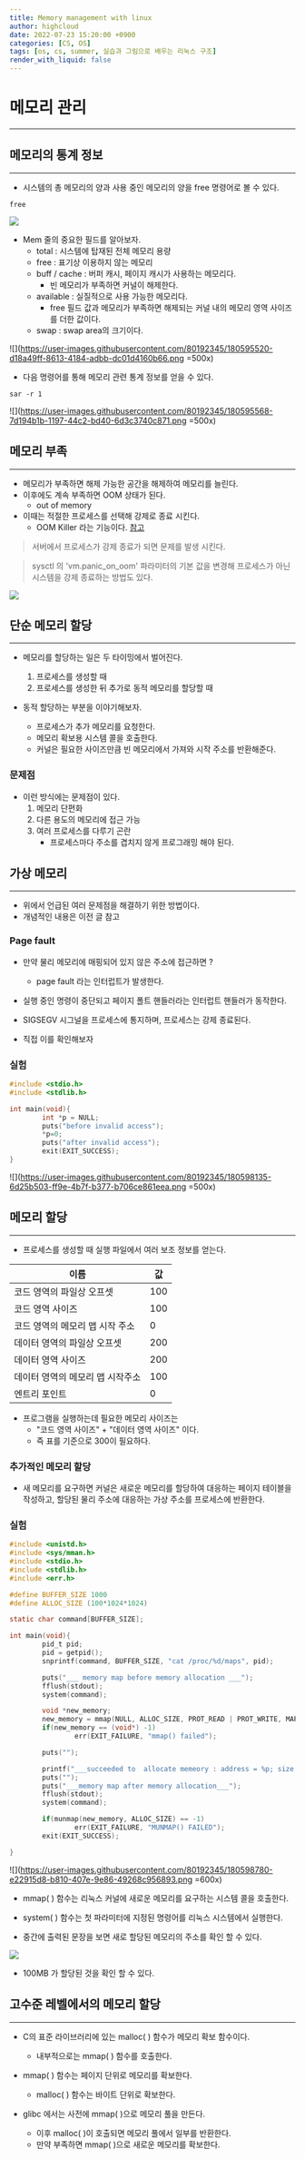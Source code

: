 ```yaml
---
title: Memory management with linux
author: highcloud
date: 2022-07-23 15:20:00 +0900
categories: [CS, OS]
tags: [os, cs, summer, 실습과 그림으로 배우는 리눅스 구조]
render_with_liquid: false
---
```


# 메모리 관리
---
## 메모리의 통계 정보
---

- 시스템의 총 메모리의 양과 사용 중인 메모리의 양을 free 명령어로 볼 수 있다.

```shell
free 
```

![](https://user-images.githubusercontent.com/80192345/180595112-1c4c2cef-ab67-40af-908c-fdfb3061668f.png)

- Mem 줄의 중요한 필드를 알아보자.
	- total : 시스템에 탑재된 전체 메모리 용량
	- free : 표기상 이용하지 않는 메모리
	- buff / cache :  버퍼 캐시, 페이지 캐시가 사용하는 메모리다.
		- 빈 메모리가 부족하면 커널이 해제한다.
	- available : 실질적으로 사용 가능한 메모리다.
		- free 필드 값과 메모리가 부족하면 해제되는 커널 내의 메모리 영역 사이즈를 더한 값이다. 
	- swap : swap area의 크기이다.

![](https://user-images.githubusercontent.com/80192345/180595520-d18a49ff-8613-4184-adbb-dc01d4160b66.png =500x)

- 다음 명령어를 통해 메모리 관련 통계 정보를 얻을 수 있다.

```shell
sar -r 1
```

![](https://user-images.githubusercontent.com/80192345/180595568-7d194b1b-1197-44c2-bd40-6d3c3740c871.png =500x)

## 메모리 부족
---

- 메모리가 부족하면 해제 가능한 공간을 해제하여 메모리를 늘린다.
- 이후에도 계속 부족하면 OOM 상태가 된다.
	- out of memory
- 이때는 적절한 프로세스를 선택해 강제로 종료 시킨다.
	- OOM Killer 라는 기능이다. [참고](https://www.kernel.org/doc/gorman/html/understand/understand016.html)

> 서버에서 프로세스가 강제 종료가 되면 문제를 발생 시킨다.

> sysctl 의 'vm.panic_on_oom' 파라미터의 기본 값을 변경해 프로세스가 아닌 시스템을 강제 종료하는 방법도 있다.

![](https://user-images.githubusercontent.com/80192345/180595819-449ee8f7-4994-4b37-8863-5d4b100c31d4.png)

## 단순 메모리 할당
---
- 메모리를 할당하는 일은 두 타이밍에서 벌어진다.
	1. 프로세스를 생성할 때
	2. 프로세스를 생성한 뒤 추가로 동적 메모리를 할당할 때

- 동적 할당하는 부분을 이야기해보자.
	- 프로세스가 추가 메모리를 요청한다.
	- 메모리 확보용 시스템 콜을 호출한다.
	- 커널은 필요한 사이즈만큼 빈 메모리에서 가져와 시작 주소를 반환해준다.

### 문제점
- 이런 방식에는 문제점이 있다.
	1. 메모리 단편화
	2. 다른 용도의 메모리에 접근 가능
	3. 여러 프로세스를 다루기 곤란
		 - 프로세스마다 주소를 겹치지 않게 프로그래밍 해야 된다.

## 가상 메모리
---
- 위에서 언급된 여러 문제점을 해결하기 위한 방법이다.
- 개념적인 내용은 이전 글 참고

### Page fault
- 만약 물리 메모리에 매핑되어 있지 않은 주소에 접근하면 ?
	- page fault 라는 인터럽트가 발생한다.

- 실행 중인 명령이 중단되고 페이지 폴트 핸들러라는 인터럽트 핸들러가 동작한다.
- SIGSEGV 시그널을 프로세스에 통지하며, 프로세스는 강제 종료된다.

- 직접 이를 확인해보자

### 실험

```c
#include <stdio.h>
#include <stdlib.h>

int main(void){
        int *p = NULL;
        puts("before invalid access");
        *p=0;
        puts("after invalid access");
        exit(EXIT_SUCCESS);
}
```

![](https://user-images.githubusercontent.com/80192345/180598135-6d25b503-ff9e-4b7f-b377-b706ce861eea.png =500x)


## 메모리 할당
---

- 프로세스를 생성할 때 실행 파일에서 여러 보조 정보를 얻는다.

이름 | 값
|-- | --|
코드 영역의 파일상 오프셋 | 100
코드 영역 사이즈 | 100
코드 영역의 메모리 맵 시작 주소 | 0
데이터 영역의 파일상 오프셋 | 200
데이터 영역 사이즈 | 200
데이터 영역의 메모리 맵 시작주소  | 100
엔트리 포인트 | 0

- 프로그램을 실행하는데 필요한 메모리 사이즈는 
	- "코드 영역 사이즈" + "데이터 영역 사이즈" 이다.
	- 즉 표를 기준으로 300이 필요하다.

### 추가적인 메모리 할당

- 새 메모리를 요구하면 커널은 새로운 메모리를 할당하여 대응하는 페이지 테이블을 작성하고, 할당된 물리 주소에 대응하는 가상 주소를 프로세스에 반환한다.

### 실험

```c
#include <unistd.h>
#include <sys/mman.h>
#include <stdio.h>
#include <stdlib.h>
#include <err.h>

#define BUFFER_SIZE 1000
#define ALLOC_SIZE (100*1024*1024)

static char command[BUFFER_SIZE];

int main(void){
        pid_t pid;
        pid = getpid();
        snprintf(command, BUFFER_SIZE, "cat /proc/%d/maps", pid);

        puts("___ memory map before memory allocation ___");
        fflush(stdout);
        system(command);

        void *new_memory;
        new_memory = mmap(NULL, ALLOC_SIZE, PROT_READ | PROT_WRITE, MAP_PRIVATE | MAP_ANONYMOUS, -1,0);
        if(new_memory == (void*) -1)
                err(EXIT_FAILURE, "mmap() failed");

        puts("");

        printf("___succeeded to  allocate memeory : address = %p; size = 0x%x ___\n", new_memory, ALLOC_SIZE);
        puts("");
        puts("___memory map after memory allocation___");
        fflush(stdout);
        system(command);

        if(munmap(new_memory, ALLOC_SIZE) == -1)
                err(EXIT_FAILURE, "MUNMAP() FAILED");
        exit(EXIT_SUCCESS);

}
```

![](https://user-images.githubusercontent.com/80192345/180598780-e22915d8-b810-407e-9e86-49268c956893.png =600x)

- mmap( ) 함수는 리눅스 커널에 새로운 메모리를 요구하는 시스템 콜을 호출한다.
- system( ) 함수는 첫 파라미터에 지정된 명령어를 리눅스 시스템에서 실행한다.

- 중간에 출력된 문장을 보면 새로 할당된 메모리의 주소를 확인 할 수 있다.


![](https://user-images.githubusercontent.com/80192345/180598907-c2740c3d-01e4-4602-953b-c686f279a25f.png)

- 100MB 가 할당된 것을 확인 할 수 있다.


## 고수준 레벨에서의 메모리 할당
---

- C의 표준 라이브러리에 있는 malloc( ) 함수가 메모리 확보 함수이다.
	- 내부적으로는 mmap( ) 함수를 호출한다.

- mmap( ) 함수는 페이지 단위로 메모리를 확보한다.
	- malloc( ) 함수는 바이트 단위로 확보한다.

- glibc 에서는 사전에 mmap( )으로 메모리 풀을 만든다.
	- 이후 malloc( )이 호출되면 메모리 풀에서 일부를 반환한다.
	- 만약 부족하면 mmap( )으로 새로운 메모리를 확보한다.

